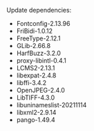 Update dependencies:
- Fontconfig-2.13.96
- FriBidi-1.0.12
- FreeType-2.12.1
- GLib-2.66.8
- HarfBuzz-3.2.0
- proxy-libintl-0.4.1
- LCMS2-2.13.1
- libexpat-2.4.8
- libffi-3.4.2
- OpenJPEG-2.4.0
- LibTIFF-4.3.0
- libuninameslist-20211114
- libxml2-2.9.14
- pango-1.49.4
